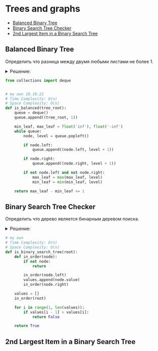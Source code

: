 # Trees and graphs
+ [Balanced Binary Tree](#balanced-binary-tree)
+ [Binary Search Tree Checker](#binary-search-tree-checker)
+ [2nd Largest Item in a Binary Search Tree](#2nd-largest-item-in-a-binary-search-tree)


## Balanced Binary Tree
Определить что разница между двумя любыми листами не более 1.

<details><summary>Решение:</summary><blockquote>
<ol>
 <li>Обойти в ширину по уровням, отслеживая мин. и макс. лист от корня.</li>
 <li>Вычислить разницу между мин. и макс. листами от корня.</li>
</ol>

</blockquote></details>

```python
from collections import deque


# my own 10.10.22
# Time Complexity: O(n)
# Space Complexity: O(n)
def is_balanced(tree_root):
    queue = deque()
    queue.append((tree_root, 1))

    min_leaf, max_leaf = float('inf'), float('-inf')
    while queue:
        node, level = queue.popleft()

        if node.left:
            queue.append((node.left, level + 1))

        if node.right:
            queue.append((node.right, level + 1))

        if not node.left and not node.right:
            max_leaf = max(max_leaf, level)
            min_leaf = min(min_leaf, level)

    return max_leaf - min_leaf <= 1

```


## Binary Search Tree Checker
Определить что дерево является бинарным деревом поиска.

<details><summary>Решение:</summary><blockquote>
<ol>
 <li>Обойти рекурсивно дерево, сохраняя значения узлов в массив.</li>
 <li>Проверить массив на несовпадение порядка значений.</li>
</ol>

</blockquote></details>

```python
# my own
# Time Complexity: O(n)
# Space Complexity: O(n)
def is_binary_search_tree(root):
    def in_order(node):
        if not node:
            return

        in_order(node.left)
        values.append(node.value)
        in_order(node.right)

    values = []
    in_order(root)

    for i in range(1, len(values)):
        if values[i - 1] > values[i]:
            return False

    return True

```


## 2nd Largest Item in a Binary Search Tree
